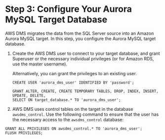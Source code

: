 # Step 3: Configure Your Aurora MySQL Target Database<a name="chap-sqlserver2aurora.steps.configureaurora"></a>

 AWS DMS migrates the data from the SQL Server source into an Amazon Aurora MySQL target\. In this step, you configure the Aurora MySQL target database\.

1. Create the AWS DMS user to connect to your target database, and grant Superuser or the necessary individual privileges \(or for Amazon RDS, use the master username\)\.

   Alternatively, you can grant the privileges to an existing user\.

   ```
   CREATE USER 'aurora_dms_user' IDENTIFIED BY 'password';
   
   GRANT ALTER, CREATE, CREATE TEMPORARY TABLES, DROP, INDEX, INSERT, UPDATE, DELETE,
   SELECT ON target_database.* TO 'aurora_dms_user';
   ```

1.  AWS DMS uses control tables on the target in the database `awsdms_control`\. Use the following command to ensure that the user has the necessary access to the `awsdms_control` database:

   ```
   GRANT ALL PRIVILEGES ON awsdms_control.* TO 'aurora_dms_user';
   FLUSH PRIVILEGES;
   ```